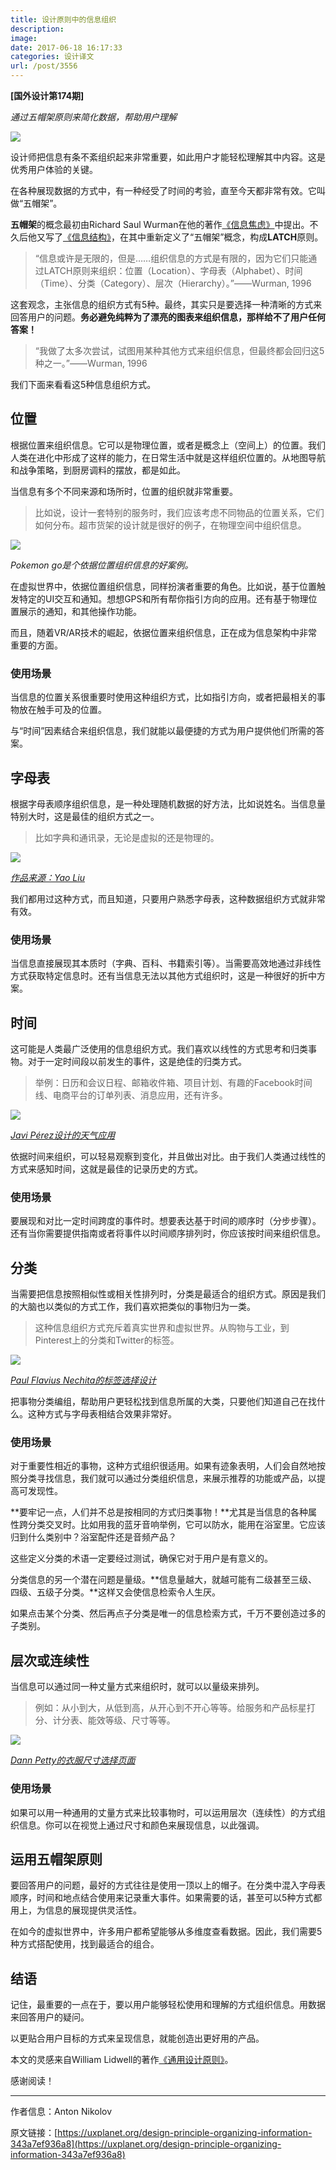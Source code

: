```yaml
---
title: 设计原则中的信息组织
description: 
image: 
date: 2017-06-18 16:17:33
categories: 设计译文
url: /post/3556
---
```


**[国外设计第174期]**

*通过五帽架原则来简化数据，帮助用户理解*

![](https://storage.fleek-internal.com/0a3a8890-e65e-47ce-93d7-0442b9209d38-bucket/blog/posts/2017-06/06-17/1-nz-jxi83igRQHlQJvsT-Fg.jpeg)

设计师把信息有条不紊组织起来非常重要，如此用户才能轻松理解其中内容。这是优秀用户体验的关键。

在各种展现数据的方式中，有一种经受了时间的考验，直至今天都非常有效。它叫做“五帽架”。

**五帽架**的概念最初由Richard Saul Wurman在他的著作[《信息焦虑》](https://www.amazon.com/Information-Anxiety-Richard-Saul-Wurman/dp/0385243944)中提出。不久后他又写了[《信息结构》](https://www.amazon.com/Information-Architects-Richard-Saul-Wurman/dp/3857094583/)，在其中重新定义了“五帽架”概念，构成**LATCH**原则。

> “信息或许是无限的，但是……组织信息的方式是有限的，因为它们只能通过LATCH原则来组织：位置（Location）、字母表（Alphabet）、时间（Time）、分类（Category）、层次（Hierarchy）。”——Wurman, 1996

这套观念，主张信息的组织方式有5种。最终，其实只是要选择一种清晰的方式来回答用户的问题。**务必避免纯粹为了漂亮的图表来组织信息，那样给不了用户任何答案！**

> “我做了太多次尝试，试图用某种其他方式来组织信息，但最终都会回归这5种之一。”——Wurman, 1996

我们下面来看看这5种信息组织方式。

## 位置

根据位置来组织信息。它可以是物理位置，或者是概念上（空间上）的位置。我们人类在进化中形成了这样的能力，在日常生活中就是这样组织位置的。从地图导航和战争策略，到厨房调料的摆放，都是如此。

当信息有多个不同来源和场所时，位置的组织就非常重要。

> 比如说，设计一套特别的服务时，我们应该考虑不同物品的位置关系，它们如何分布。超市货架的设计就是很好的例子，在物理空间中组织信息。

![](https://storage.fleek-internal.com/0a3a8890-e65e-47ce-93d7-0442b9209d38-bucket/blog/posts/2017-06/06-17/1-i35FuSSZmi4YaZtP8gC9Kw.jpeg)

*Pokemon go是个依据位置组织信息的好案例。*

在虚拟世界中，依据位置组织信息，同样扮演者重要的角色。比如说，基于位置触发特定的UI交互和通知。想想GPS和所有帮你指引方向的应用。还有基于物理位置展示的通知，和其他操作功能。

而且，随着VR/AR技术的崛起，依据位置来组织信息，正在成为信息架构中非常重要的方面。

### 使用场景

当信息的位置关系很重要时使用这种组织方式，比如指引方向，或者把最相关的事物放在触手可及的位置。

与“时间”因素结合来组织信息，我们就能以最便捷的方式为用户提供他们所需的答案。

## 字母表

根据字母表顺序组织信息，是一种处理随机数据的好方法，比如说姓名。当信息量特别大时，这是最佳的组织方式之一。

> 比如字典和通讯录，无论是虚拟的还是物理的。

![](https://storage.fleek-internal.com/0a3a8890-e65e-47ce-93d7-0442b9209d38-bucket/blog/posts/2017-06/06-17/1-ujxEdW2nS0bcl4FpiZ_tew.png)

*[作品来源：Yao Liu](https://dribbble.com/shots/2200438-Contacts)*

我们都用过这种方式，而且知道，只要用户熟悉字母表，这种数据组织方式就非常有效。

### 使用场景

当信息直接展现其本质时（字典、百科、书籍索引等）。当需要高效地通过非线性方式获取特定信息时。还有当信息无法以其他方式组织时，这是一种很好的折中方案。

## 时间

这可能是人类最广泛使用的信息组织方式。我们喜欢以线性的方式思考和归类事物。对于一定时间段以前发生的事件，这是绝佳的归类方式。

> 举例：日历和会议日程、邮箱收件箱、项目计划、有趣的Facebook时间线、电商平台的订单列表、消息应用，还有许多。

![](https://storage.fleek-internal.com/0a3a8890-e65e-47ce-93d7-0442b9209d38-bucket/blog/posts/2017-06/06-17/1-7M1T0BzoIgI9z393w45nEA.png)

*[Javi Pérez设计的天气应用](https://dribbble.com/shots/1718042-Weather-App)*

依据时间来组织，可以轻易观察到变化，并且做出对比。由于我们人类通过线性的方式来感知时间，这就是最佳的记录历史的方式。

### 使用场景

要展现和对比一定时间跨度的事件时。想要表达基于时间的顺序时（分步步骤）。还有当你需要提供指南或者将事件以时间顺序排列时，你应该按时间来组织信息。

## 分类

当需要把信息按照相似性或相关性排列时，分类是最适合的组织方式。原因是我们的大脑也以类似的方式工作，我们喜欢把类似的事物归为一类。

> 这种信息组织方式充斥着真实世界和虚拟世界。从购物与工业，到Pinterest上的分类和Twitter的标签。

![](https://storage.fleek-internal.com/0a3a8890-e65e-47ce-93d7-0442b9209d38-bucket/blog/posts/2017-06/06-17/1-unzkrjcH6OsFGUpQu26fFA.jpeg)

*[Paul Flavius Nechita的标签选择设计](https://dribbble.com/shots/2242433-Day-077-Choose-category)*

把事物分类编组，帮助用户更轻松找到信息所属的大类，只要他们知道自己在找什么。这种方式与字母表相结合效果非常好。

### 使用场景

对于重要性相近的事物，这种方式组织很适用。如果有迹象表明，人们会自然地按照分类寻找信息，我们就可以通过分类组织信息，来展示推荐的功能或产品，以提高可发现性。

**要牢记一点，人们并不总是按相同的方式归类事物！**尤其是当信息的各种属性跨分类交叉时。比如用我的蓝牙音响举例，它可以防水，能用在浴室里。它应该归到什么类别中？浴室配件还是音频产品？

这些定义分类的术语一定要经过测试，确保它对于用户是有意义的。

分类信息的另一个潜在问题是量级。**信息量越大，就越可能有二级甚至三级、四级、五级子分类。**这样又会使信息检索令人生厌。

如果点击某个分类、然后再点子分类是唯一的信息检索方式，千万不要创造过多的子类别。

## 层次或连续性

当信息可以通过同一种丈量方式来组织时，就可以以量级来排列。

> 例如：从小到大，从低到高，从开心到不开心等等。给服务和产品标星打分、计分表、能效等级、尺寸等等。

![](https://storage.fleek-internal.com/0a3a8890-e65e-47ce-93d7-0442b9209d38-bucket/blog/posts/2017-06/06-17/1-FDO2AIgnLffoTAhf3J-f9w.jpeg)

*[Dann Petty的衣服尺寸选择页面](https://dribbble.com/shots/2793627-Choose-your-Tee-Size)*

### 使用场景

如果可以用一种通用的丈量方式来比较事物时，可以运用层次（连续性）的方式组织信息。你可以在视觉上通过尺寸和颜色来展现信息，以此强调。

## 运用五帽架原则

要回答用户的问题，最好的方式往往是使用一顶以上的帽子。在分类中混入字母表顺序，时间和地点结合使用来记录重大事件。如果需要的话，甚至可以5种方式都用上，为信息的展现提供灵活性。

在如今的虚拟世界中，许多用户都希望能够从多维度查看数据。因此，我们需要5种方式搭配使用，找到最适合的组合。

## 结语

记住，最重要的一点在于，要以用户能够轻松使用和理解的方式组织信息。用数据来回答用户的疑问。

以更贴合用户目标的方式来呈现信息，就能创造出更好用的产品。

本文的灵感来自William Lidwell的著作[《通用设计原则》](https://www.amazon.com/Universal-Principles-Design-Revised-Updated-ebook/dp/B00A3T5UO4/)。

感谢阅读！

---

作者信息：Anton Nikolov

原文链接：[https://uxplanet.org/design-principle-organizing-information-343a7ef936a8](https://uxplanet.org/design-principle-organizing-information-343a7ef936a8)